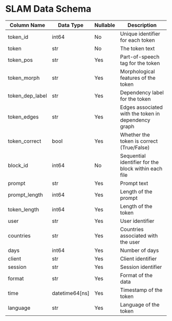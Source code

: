 # SLAM Data Schema

| Column Name     | Data Type | Nullable | Description |
|-----------------|-----------|----------|-------------|
| token_id | int64 | No | Unique identifier for each token |
| token | str | No | The token text |
| token_pos | str | Yes | Part-of-speech tag for the token |
| token_morph | str | Yes | Morphological features of the token |
| token_dep_label | str | Yes | Dependency label for the token |
| token_edges | str | Yes | Edges associated with the token in dependency graph |
| token_correct | bool | Yes | Whether the token is correct (True/False) |
| block_id | int64 | No | Sequential identifier for the block within each file |
| prompt | str | Yes | Prompt text |
| prompt_length | int64 | Yes | Length of the prompt |
| token_length | int64 | Yes | Length of the token |
| user | str | Yes | User identifier |
| countries | str | Yes | Countries associated with the user |
| days | int64 | Yes | Number of days |
| client | str | Yes | Client identifier |
| session | str | Yes | Session identifier |
| format | str | Yes | Format of the data |
| time | datetime64[ns] | Yes | Timestamp of the token |
| language | str | Yes | Language of the token |
